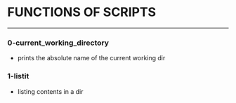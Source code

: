 # FUNCTIONS OF SCRIPTS
---
### 0-current_working_directory
- prints the absolute name of the current working dir

### 1-listit 
 - listing contents in a dir
